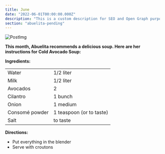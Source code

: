 ```yaml
---
title: June
date: "2022-06-01T00:00:00.000Z"
description: "This is a custom description for SEO and Open Graph purposes, rather than the default generated excerpt. Simply add a description field to the frontmatter."
section: "abuelita-pending"
---
```


![PostImg](../images/jun2222.jpg)

**This month, Abuelita recommends a delicious soup. Here are her instructions for Cold Avocado Soup:**

**Ingredients:**

|  |  |
| ----------- | ----------- |
| Water       | 1/2 liter |
| Milk        | 1/2 liter |
| Avocados    | 2         |
| Cilantro    | 1 bunch   |
| Onion       | 1 medium  |
| Consomé powder | 1 teaspoon (or to taste)|
| Salt        | to taste  |

**Directions:**

- Put everything in the blender
- Serve with croutons
